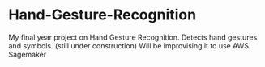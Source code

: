 # Hand-Gesture-Recognition
My final year project on Hand Gesture Recognition.
Detects hand gestures and symbols.
(still under construction)
Will be improvising it to use AWS Sagemaker
